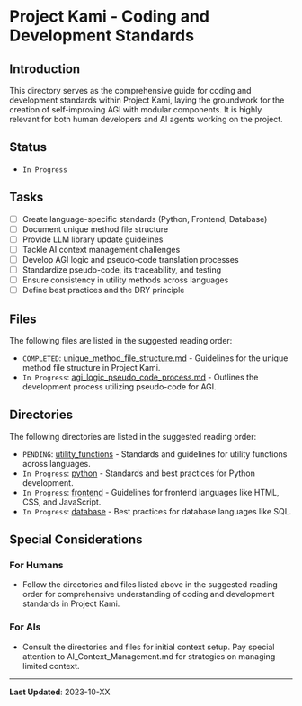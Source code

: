 # Project Kami - Coding and Development Standards

## Introduction
This directory serves as the comprehensive guide for coding and development standards within Project Kami, laying the groundwork for the creation of self-improving AGI with modular components. It is highly relevant for both human developers and AI agents working on the project.

## Status
- `In Progress`

## Tasks
- [ ] Create language-specific standards (Python, Frontend, Database)
- [ ] Document unique method file structure
- [ ] Provide LLM library update guidelines
- [ ] Tackle AI context management challenges
- [ ] Develop AGI logic and pseudo-code translation processes
- [ ] Standardize pseudo-code, its traceability, and testing
- [ ] Ensure consistency in utility methods across languages
- [ ] Define best practices and the DRY principle

## Files
The following files are listed in the suggested reading order:
- `COMPLETED`: [unique_method_file_structure.md](./unique_method_file_structure.md) - Guidelines for the unique method file structure in Project Kami.
- `In Progress`: [agi_logic_pseudo_code_process.md](./AGI_Logic_Pseudo_Code_Process.md) - Outlines the development process utilizing pseudo-code for AGI.

## Directories
The following directories are listed in the suggested reading order:
- `PENDING`: [utility_functions](./utility_functions) - Standards and guidelines for utility functions across languages.
- `In Progress`: [python](./python) - Standards and best practices for Python development.
- `In Progress`: [frontend](./frontend) - Guidelines for frontend languages like HTML, CSS, and JavaScript.
- `In Progress`: [database](./database) - Best practices for database languages like SQL.



## Special Considerations
### For Humans
- Follow the directories and files listed above in the suggested reading order for comprehensive understanding of coding and development standards in Project Kami.

### For AIs
- Consult the directories and files for initial context setup. Pay special attention to AI_Context_Management.md for strategies on managing limited context.

---
**Last Updated**: 2023-10-XX
